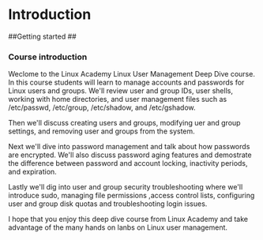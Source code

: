 # Introduction #

##Getting started ##

### Course introduction ###

Weclome to the Linux Academy Linux User Management Deep Dive course. In this course students will learn to manage accounts and passwords for Linux users and groups.
We'll review user and group IDs, user shells, working with home directories, and user management files such as /etc/passwd, /etc/group, /etc/shadow, and /etc/gshadow.

Then we'll discuss creating users and groups, modifying uer and group settings, and removing user and groups from the system.

Next we'll dive into password management and talk about how passwords are encrypted. We'll also discuss password aging features and demostrate the difference between password and account locking, inactivity periods, and expiration.

Lastly we'll dig into user and group security troubleshooting where we'll introduce sudo, managing file permissions ,access control lists, configuring user and group disk quotas and troubleshooting login issues.

I hope that you enjoy this deep dive course from Linux Academy and take advantage of the many hands on lanbs on Linux user management.
